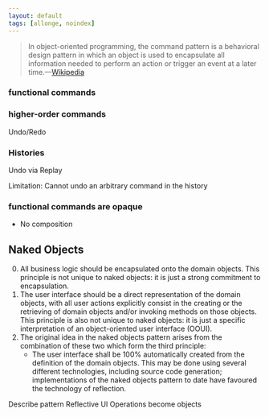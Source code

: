 ```yaml
---
layout: default
tags: [allonge, noindex]
---
```


> In object-oriented programming, the command pattern is a behavioral design pattern in which an object is used to encapsulate all information needed to perform an action or trigger an event at a later time.—[Wikipedia](https://en.wikipedia.org/wiki/Command_pattern)

### functional commands

### higher-order commands

Undo/Redo

### Histories

Undo via Replay

Limitation: Cannot undo an arbitrary command in the history

### functional commands are opaque

- No composition

## Naked Objects

0. All business logic should be encapsulated onto the domain objects. This principle is not unique to naked objects: it is just a strong commitment to encapsulation.
0. The user interface should be a direct representation of the domain objects, with all user actions explicitly consist in the creating or the retrieving of domain objects and/or invoking methods on those objects. This principle is also not unique to naked objects: it is just a specific interpretation of an object-oriented user interface (OOUI).
0. The original idea in the naked objects pattern arises from the combination of these two which form the third principle:
    - The user interface shall be 100% automatically created from the definition of the domain objects. This may be done using several different technologies, including source code generation; implementations of the naked objects pattern to date have favoured the technology of reflection.

Describe pattern
Reflective UI
Operations become objects
